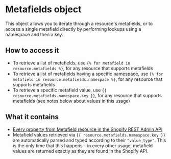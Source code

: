 # Metafields object

This object allows you to iterate through a resource's metafields, or to access a single metafield directly by performing lookups using a namespace and then a key.

## How to access it

* To retrieve a list of metafields, use `{% for metafield in resource.metafields %}`, for any resource that supports metafields
* To retrieve a list of metafields having a specific namespace, use `{% for metafield in resource.metafields.namespace %}`, for any resource that supports metafields
* To retrieve a specific metafield value, use `{{ resource.metafields.namespace.key }}`, for any resource that supports metafields \(see notes below about values in this usage\)

## What it contains

* [Every property from Metafield resource in the Shopify REST Admin API](https://shopify.dev/docs/admin-api/rest/reference/metafield)
* Metafield values retrieved via `{{ resource.metafields.namespace.key }}` are automatically parsed and typed according to their `"value_type"`. This is the only time that this happens – in every other usage, metafield values are returned exactly as they are found in the Shopify API.

